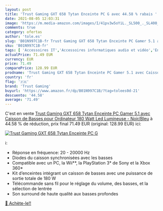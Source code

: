 ```yaml
---
layout: post
title: 'Trust Gaming GXT 658 Tytan Enceinte PC G avec 44.58 % rabais '
date: 2021-08-05 12:03:31
image: 'https://m.media-amazon.com/images/I/41pv3w5oYiL._SL500_._SL400_.jpg'
comments: true
category: ofertas
author: 'tole.es'
slug: 'B01N997C1B-fr Trust Gaming GXT 658 Tytan Enceinte PC Gamer 5.1 avec...'
sku: 'B01N997C1B-fr'
tags: [ 'Accessoires IT','Accessoires informatiques audio et vidéo','Enceintes PC','Informatique','trust gaming', ]
actualPrice: 71.49 EUR
currency: EUR
price: 71.49
comparePrice: 128.99 EUR
prodname: 'Trust Gaming GXT 658 Tytan Enceinte PC Gamer 5.1 avec Caisson de Basses pour Ordinateur  180 Watt   Led Lumineuse - Noir/Bleu'
country: 'fr'
flag: '🇫🇷'
brand: 'Trust Gaming'
buyurl: 'https://www.amazon.fr/dp/B01N997C1B/?tag=tolees0d-21'
descuento: '44.58'
average: '71.49'
---
```


C'est en vente [Trust Gaming GXT 658 Tytan Enceinte PC Gamer 5.1 avec Caisson de Basses pour Ordinateur  180 Watt   Led Lumineuse - Noir/Bleu](https://www.amazon.fr/dp/B01N997C1B/?tag=tolees0d-21)  à  44.58 % de réduction, prix final  71.49 EUR (original: 128.99 EUR) ici:

[![Trust Gaming GXT 658 Tytan Enceinte PC G](https://m.media-amazon.com/images/I/41pv3w5oYiL._SL500_._SL400_.jpg)](https://www.amazon.fr/dp/B01N997C1B/?tag=tolees0d-21)

ℹ️:

- Réponse en fréquence: 20 - 20000 Hz
- Diodes du caisson synchronisées avec les basses
- Compatible avec un PC, la Wii**, la PlayStation 3* de Sony et la Xbox 360*
- Kit d’enceintes intégrant un caisson de basses avec une puissance de sortie totale de 180 W
- Télécommande sans fil pour le réglage du volume, des basses, et la sélection de lentrée
- Son surround de haute qualité aux basses profondes

[🛒 Achète-le!!](https://www.amazon.fr/dp/B01N997C1B/?tag=tolees0d-21)
